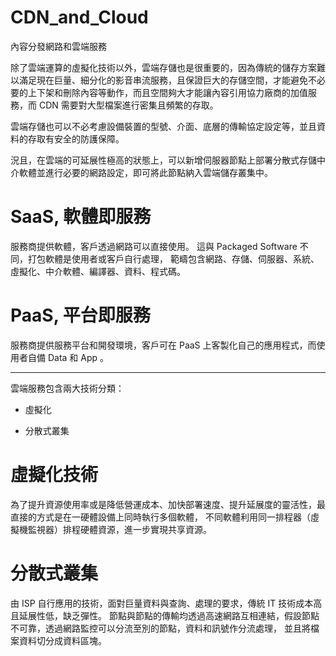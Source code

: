 # CDN_and_Cloud
內容分發網路和雲端服務

除了雲端運算的虛擬化技術以外，雲端存儲也是很重要的，因為傳統的儲存方案難以滿足現在巨量、細分化的影音串流服務，且保證巨大的存儲空間，才能避免不必要的上下架和刪除內容等動作，而且空間夠大才能讓內容引用協力廠商的加值服務，而 CDN 需要對大型檔案進行密集且頻繁的存取。

雲端存儲也可以不必考慮設備裝置的型號、介面、底層的傳輸協定設定等，並且資料的存取有安全的防護保障。

況且，在雲端的可延展性極高的狀態上，可以新增伺服器節點上部署分散式存儲中介軟體並進行必要的網路設定，即可將此節點納入雲端儲存叢集中。


# SaaS, 軟體即服務

  服務商提供軟體，客戶透過網路可以直接使用。
  這與 Packaged Software 不同，打包軟體是使用者或客戶自行處理，
  範疇包含網路、存儲、伺服器、系統、虛擬化、中介軟體、編譯器、資料、程式碼。


# PaaS, 平台即服務

  服務商提供服務平台和開發環境，客戶可在 PaaS 上客製化自己的應用程式，而使用者自備 Data 和 App 。
  
  
-------------------------------------------------------------------------

雲端服務包含兩大技術分類：

 * 虛擬化
 
 * 分散式叢集
 
# 虛擬化技術

  為了提升資源使用率或是降低營運成本、加快部署速度、提升延展度的靈活性，最直接的方式是在一硬體設備上同時執行多個軟體，
  不同軟體利用同一排程器（虛擬機監視器）排程硬體資源，進一步實現共享資源。

# 分散式叢集

  由 ISP 自行應用的技術，面對巨量資料與查詢、處理的要求，傳統 IT 技術成本高且延展性低，缺乏彈性。
  節點與節點的傳輸均透過高速網路互相連結，假設節點不可靠，透過網路監控可以分流至別的節點，資料和訊號作分流處理，
  並且將檔案資料切分成資料區塊。

